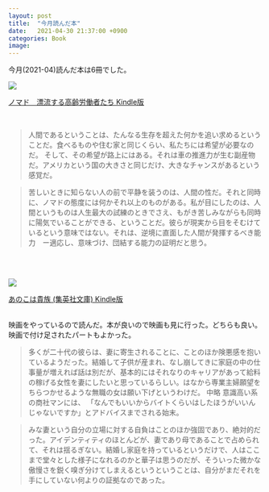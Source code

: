 ```yaml
---
layout: post
title:  "今月読んだ本"
date:   2021-04-30 21:37:00 +0900
categories: Book
image: 
---
```

今月(2021-04)読んだ本は6冊でした。<br>


<p><a href="https://www.amazon.co.jp/dp/B08MQ1TN8D?&linkCode=li2&tag=peipeipe-22&linkId=520e8c1295fcf15ca730265b33f59db4&language=ja_JP&ref_=as_li_ss_il" target="_blank" rel="nofollow"><img border="0" src="https://m.media-amazon.com/images/I/519U0Qgc2rL._SL300_.jpg" ></a><img src="https://ir-jp.amazon-adsystem.com/e/ir?t=peipeipe-22&language=ja_JP&l=li2&o=9&a=B08MQ1TN8D" width="1" height="1" border="0" alt="" style="border:none !important; margin:0px !important;" /></p> <p><a href="https://www.amazon.co.jp/dp/B08MQ1TN8D?&linkCode=li2&tag=peipeipe-22&linkId=520e8c1295fcf15ca730265b33f59db4&language=ja_JP&ref_=as_li_ss_il" target="_blank" rel="nofollow">ノマド　漂流する高齢労働者たち Kindle版</a></p>
<br/>
<blockquote>
人間であるということは、たんなる生存を超えた何かを追い求めるということだ。食べるものや住む家と同じくらい、私たちには希望が必要なのだ。
そして、その希望が路上にはある。それは車の推進力が生む副産物だ。アメリカという国の大きさと同じだけ、大きなチャンスがあるという感覚だ。
</blockquote>

<blockquote>
苦しいときに知らない人の前で平静を装うのは、人間の性だ。それと同時に、ノマドの態度には何かそれ以上のものがある。私が目にしたのは、人間というものは人生最大の試練のときでさえ、もがき苦しみながらも同時に陽気でいることができる、ということだ。彼らが現実から目をそむけているという意味ではない。それは、逆境に直面した人間が発揮するべき能力　ー適応し、意味づけ、団結する能力の証明だと思う。
</blockquote>


<br/>
<br/>
<p><a href="https://www.amazon.co.jp/dp/B08BQZNXTK?&linkCode=li2&tag=peipeipe-22&linkId=fb12b6199e5f353da32d16e1f81cd518&language=ja_JP&ref_=as_li_ss_il" target="_blank" rel="nofollow"><img border="0" src="https://m.media-amazon.com/images/I/41c3RXKMO9L._SL300_.jpg" ></a><img src="https://ir-jp.amazon-adsystem.com/e/ir?t=peipeipe-22&language=ja_JP&l=li2&o=9&a=B08BQZNXTK" width="1" height="1" border="0" alt="" style="border:none !important; margin:0px !important;" /></p> <p><a href="https://www.amazon.co.jp/dp/B08BQZNXTK?&linkCode=li2&tag=peipeipe-22&linkId=fb12b6199e5f353da32d16e1f81cd518&language=ja_JP&ref_=as_li_ss_il" target="_blank" rel="nofollow">あのこは貴族 (集英社文庫) Kindle版</a></p>
<br/>
映画をやっているので読んだ。本が良いので映画も見に行った。どちらも良い。映画で付け足されたパートもよかった。
<br/>
<blockquote>
多くが二十代の彼らは、妻に寄生されることに、ことのほか険悪感を抱いているようだった。結婚して子供が産まれ、なし崩してきに家庭の中の仕事量が増えれば話は別だが、基本的にはそれなりのキャリアがあって給料の稼げる女性を妻にしたいと思っているらしい。はなから専業主婦願望をちらつかせるような無職の女は願い下げというわけだ。
中略
意識高い系の商社マンには、
「なんでもいいからバイトくらいはしたほうがいいんじゃないですか」とアドバイスまでされる始末。
</blockquote>

<blockquote>
みな妻という自分の立場に対する自負はことのほか強固であり、絶対的だった。アイデンティティのほとんどが、妻であり母であることで占められて、それは揺るぎない。結婚し家庭を持っているというだけで、人はここまで堂々とした様子になれるのかと華子は思うのだが、そういった微かな傲慢さを鋭く嗅ぎ分けてしまえるというということは、自分がまだそれを手にしていない何よりの証拠なのであった。
</blockquote>
